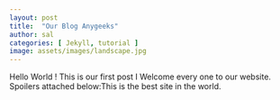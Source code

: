 ```yaml
---
layout: post
title:  "Our Blog Anygeeks"
author: sal
categories: [ Jekyll, tutorial ]
image: assets/images/landscape.jpg
---
```



Hello World ! 
This is our first post I Welcome every one to our website. Spoilers attached below:<span class="spoiler">This is the best site in the world.</span>
